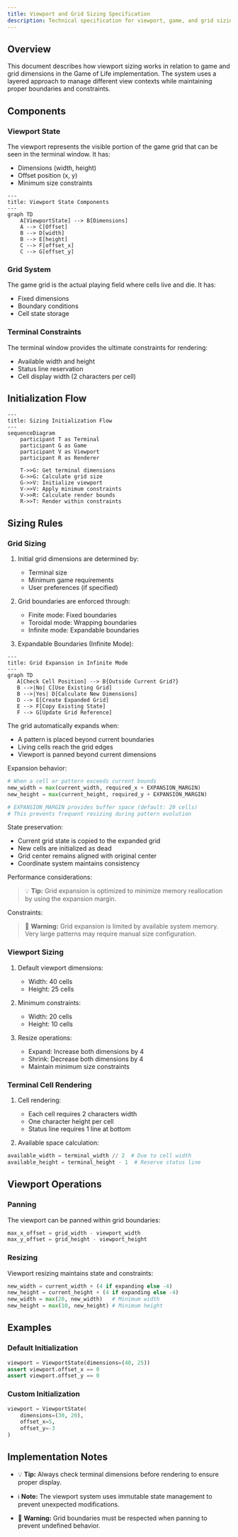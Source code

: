 ```yaml
---
title: Viewport and Grid Sizing Specification
description: Technical specification for viewport, game, and grid sizing in Game of Life
---
```


## Overview

This document describes how viewport sizing works in relation to game and grid
dimensions in the Game of Life implementation. The system uses a layered approach
to manage different view contexts while maintaining proper boundaries and
constraints.

## Components

### Viewport State

The viewport represents the visible portion of the game grid that can be seen in
the terminal window. It has:

- Dimensions (width, height)
- Offset position (x, y)
- Minimum size constraints

```mermaid
---
title: Viewport State Components
---
graph TD
    A[ViewportState] --> B[Dimensions]
    A --> C[Offset]
    B --> D[width]
    B --> E[height]
    C --> F[offset_x]
    C --> G[offset_y]
```

### Grid System

The game grid is the actual playing field where cells live and die. It has:

- Fixed dimensions
- Boundary conditions
- Cell state storage

### Terminal Constraints

The terminal window provides the ultimate constraints for rendering:

- Available width and height
- Status line reservation
- Cell display width (2 characters per cell)

## Initialization Flow

```mermaid
---
title: Sizing Initialization Flow
---
sequenceDiagram
    participant T as Terminal
    participant G as Game
    participant V as Viewport
    participant R as Renderer
    
    T->>G: Get terminal dimensions
    G->>G: Calculate grid size
    G->>V: Initialize viewport
    V->>V: Apply minimum constraints
    V->>R: Calculate render bounds
    R->>T: Render within constraints
```

## Sizing Rules

### Grid Sizing

1. Initial grid dimensions are determined by:
   - Terminal size
   - Minimum game requirements
   - User preferences (if specified)

2. Grid boundaries are enforced through:
   - Finite mode: Fixed boundaries
   - Toroidal mode: Wrapping boundaries
   - Infinite mode: Expandable boundaries

3. Expandable Boundaries (Infinite Mode):

```mermaid
---
title: Grid Expansion in Infinite Mode
---
graph TD
   A[Check Cell Position] --> B{Outside Current Grid?}
   B -->|No| C[Use Existing Grid]
   B -->|Yes| D[Calculate New Dimensions]
   D --> E[Create Expanded Grid]
   E --> F[Copy Existing State]
   F --> G[Update Grid Reference]
```

The grid automatically expands when:

- A pattern is placed beyond current boundaries
- Living cells reach the grid edges
- Viewport is panned beyond current dimensions

Expansion behavior:

```python
# When a cell or pattern exceeds current bounds
new_width = max(current_width, required_x + EXPANSION_MARGIN)
new_height = max(current_height, required_y + EXPANSION_MARGIN)

# EXPANSION_MARGIN provides buffer space (default: 20 cells)
# This prevents frequent resizing during pattern evolution
```

State preservation:

- Current grid state is copied to the expanded grid
- New cells are initialized as dead
- Grid center remains aligned with original center
- Coordinate system maintains consistency

Performance considerations:

> 💡 **Tip:** Grid expansion is optimized to minimize memory reallocation by using
> the expansion margin.

Constraints:

> 🚨 **Warning:** Grid expansion is limited by available system memory. Very large
> patterns may require manual size configuration.

### Viewport Sizing

1. Default viewport dimensions:
   - Width: 40 cells
   - Height: 25 cells

2. Minimum constraints:
   - Width: 20 cells
   - Height: 10 cells

3. Resize operations:
   - Expand: Increase both dimensions by 4
   - Shrink: Decrease both dimensions by 4
   - Maintain minimum size constraints

### Terminal Cell Rendering

1. Cell rendering:
   - Each cell requires 2 characters width
   - One character height per cell
   - Status line requires 1 line at bottom

2. Available space calculation:

```python
available_width = terminal_width // 2  # Due to cell width
available_height = terminal_height - 1  # Reserve status line
```

## Viewport Operations

### Panning

The viewport can be panned within grid boundaries:

```python
max_x_offset = grid_width - viewport_width
max_y_offset = grid_height - viewport_height
```

### Resizing

Viewport resizing maintains state and constraints:

```python
new_width = current_width + (4 if expanding else -4)
new_height = current_height + (4 if expanding else -4)
new_width = max(20, new_width)   # Minimum width
new_height = max(10, new_height) # Minimum height
```

## Examples

### Default Initialization

```python
viewport = ViewportState(dimensions=(40, 25))
assert viewport.offset_x == 0
assert viewport.offset_y == 0
```

### Custom Initialization

```python
viewport = ViewportState(
    dimensions=(30, 20),
    offset_x=5,
    offset_y=-3
)
```

## Implementation Notes

- 💡 **Tip:** Always check terminal dimensions before rendering to ensure proper
  display.

- ℹ️ **Note:** The viewport system uses immutable state management to prevent
  unexpected modifications.

- 🚨 **Warning:** Grid boundaries must be respected when panning to prevent
  undefined behavior.
